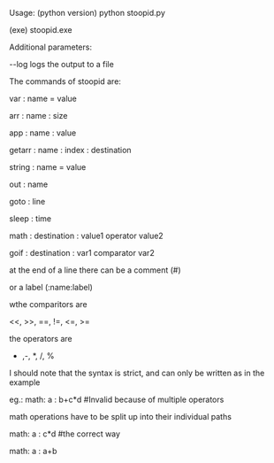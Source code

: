 Usage: 
(python version) python stoopid.py <inputfile>

(exe) stoopid.exe <inputfile>

Additional parameters:

--log <logfile> 
   logs the output to a file



The commands of stoopid are:

var : name = value 

arr : name : size

app : name : value

getarr : name : index : destination

string : name = value

out : name

goto : line

sleep : time

math : destination : value1 operator value2

goif : destination : var1  comparator  var2 


at the end of a line there can be a comment (#)

or a label (:name:label)

wthe comparitors are

<<, >>, ==, !=, <=, >=

the operators are

+ ,-, *, /, %

I should note that the syntax is strict, and can only be written as in the example

eg.: math: a : b+c*d #Invalid because of multiple operators

   math operations have to be split up into their individual paths

   math: a : c*d #the correct way
   
   math: a : a+b
